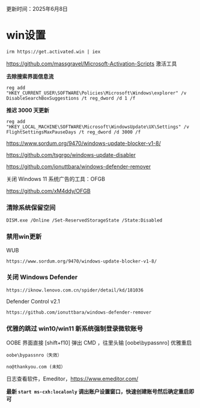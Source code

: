 更新时间：2025年6月8日

# win设置


```
irm https://get.activated.win | iex
```
https://github.com/massgravel/Microsoft-Activation-Scripts 激活工具



**去除搜索界面信息流**
```
reg add "HKEY_CURRENT_USER\SOFTWARE\Policies\Microsoft\Windows\explorer" /v DisableSearchBoxSuggestions /t reg_dword /d 1 /f
```

**推迟 3000 天更新**
```
reg add "HKEY_LOCAL_MACHINE\SOFTWARE\Microsoft\WindowsUpdate\UX\Settings" /v FlightSettingsMaxPauseDays /t reg_dword /d 3000 /f
```

https://www.sordum.org/9470/windows-update-blocker-v1-8/

https://github.com/tsgrgo/windows-update-disabler

https://github.com/ionuttbara/windows-defender-remover

关闭 Windows 11 系统广告的工具：OFGB

https://github.com/xM4ddy/OFGB

### 清除系统保留空间
```
DISM.exe /Online /Set-ReservedStorageState /State:Disabled
```

### 禁用win更新

WUB

```https://www.sordum.org/9470/windows-update-blocker-v1-8/ ```

### 关闭 Windows Defender

```https://iknow.lenovo.com.cn/spider/detail/kd/181036```

Defender Control v2.1

```https://github.com/ionuttbara/windows-defender-remover```


### 优雅的跳过 win10/win11 新系统强制登录微软账号

OOBE 界面直接 [shift+f10] 弹出 CMD ，往里头输 [oobe\bypassnro] 优雅重启

```oobe\bypassnro（失效）```

```no@thankyou.com (未知）```


日志查看软件，Emeditor，https://www.emeditor.com/


**最新 ```start ms-cxh:localonly``` 调出账户设置窗口，快速创建账号然后确定重启即可**



